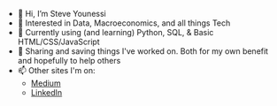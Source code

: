 - 👋 Hi, I’m Steve Younessi
- 👀 Interested in Data, Macroeconomics, and all things Tech
- 🌱 Currently using (and learning) Python, SQL, & Basic HTML/CSS/JavaScript
- 💞️ Sharing and saving things I've worked on. Both for my own benefit and hopefully to help others
- 📫 Other sites I'm on:
  - [Medium](https://marginalruminations.medium.com/)
  - [LinkedIn](https://www.linkedin.com/in/steve-younessi-008a62209/) 

<!---
styounessi/styounessi is a ✨ special ✨ repository because its `README.md` (this file) appears on your GitHub profile.
You can click the Preview link to take a look at your changes.
--->
